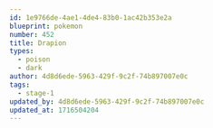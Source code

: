 ```yaml
---
id: 1e9766de-4ae1-4de4-83b0-1ac42b353e2a
blueprint: pokemon
number: 452
title: Drapion
types:
  - poison
  - dark
author: 4d8d6ede-5963-429f-9c2f-74b897007e0c
tags:
  - stage-1
updated_by: 4d8d6ede-5963-429f-9c2f-74b897007e0c
updated_at: 1716504204
---
```

